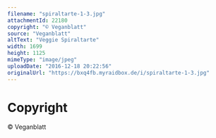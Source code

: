 ```yaml
---
filename: "spiraltarte-1-3.jpg"
attachmentId: 22180
copyright: "© Veganblatt"
source: "Veganblatt"
altText: "Veggie Spiraltarte"
width: 1699
height: 1125
mimeType: "image/jpeg"
uploadDate: "2016-12-18 20:22:56"
originalUrl: "https://bxq4fb.myraidbox.de/i/spiraltarte-1-3.jpg"
---
```


# Copyright

© Veganblatt
